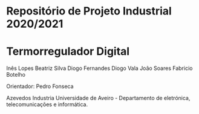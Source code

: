 # Repositório de Projeto Industrial 2020/2021
# Termorregulador Digital
Inês Lopes
Beatriz Silva
Diogo Fernandes
Diogo Vala
João Soares
Fabricio Botelho

Orientador: Pedro Fonseca

Azevedos Industria
Universidade de Aveiro - Departamento de eletrónica, telecomunicações e informática.
